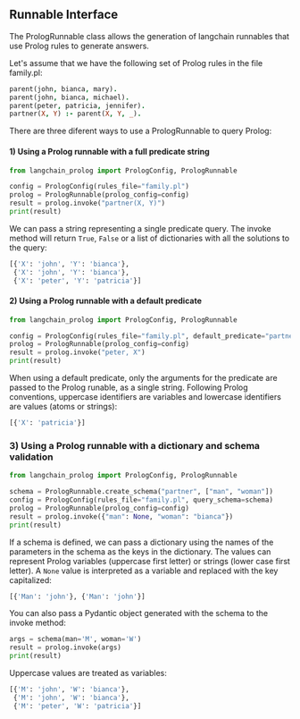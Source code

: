## Runnable Interface

The PrologRunnable class allows the generation of langchain runnables that use Prolog rules to generate answers.

Let's assume that we have the following set of Prolog rules in the file family.pl:

```prolog
parent(john, bianca, mary).
parent(john, bianca, michael).
parent(peter, patricia, jennifer).
partner(X, Y) :- parent(X, Y, _).
```

There are three diferent ways to use a PrologRunnable to query Prolog:

#### 1) Using a Prolog runnable with a full predicate string

```python
from langchain_prolog import PrologConfig, PrologRunnable

config = PrologConfig(rules_file="family.pl")
prolog = PrologRunnable(prolog_config=config)
result = prolog.invoke("partner(X, Y)")
print(result)
```
We can pass a string representing a single predicate query. The invoke method will return `True`, `False` or a list of dictionaries with all the solutions to the query:
```python
[{'X': 'john', 'Y': 'bianca'},
 {'X': 'john', 'Y': 'bianca'},
 {'X': 'peter', 'Y': 'patricia'}]
 ```

#### 2) Using a Prolog runnable with a default predicate

```python
from langchain_prolog import PrologConfig, PrologRunnable

config = PrologConfig(rules_file="family.pl", default_predicate="partner")
prolog = PrologRunnable(prolog_config=config)
result = prolog.invoke("peter, X")
print(result)
```
When using a default predicate, only the arguments for the predicate are passed to the Prolog runable, as a single string. Following Prolog conventions, uppercase identifiers are variables and lowercase identifiers are values (atoms or strings):

```python
[{'X': 'patricia'}]
```

### 3) Using a Prolog runnable with a dictionary and schema validation

```python
from langchain_prolog import PrologConfig, PrologRunnable

schema = PrologRunnable.create_schema("partner", ["man", "woman"])
config = PrologConfig(rules_file="family.pl", query_schema=schema)
prolog = PrologRunnable(prolog_config=config)
result = prolog.invoke({"man": None, "woman": "bianca"})
print(result)
```
If a schema is defined, we can pass a dictionary using the names of the parameters in the schema as the keys in the dictionary. The values can represent Prolog variables (uppercase first letter) or strings (lower case first letter). A `None` value is interpreted as a variable and replaced with the key capitalized:
```python
[{'Man': 'john'}, {'Man': 'john'}]
```

You can also pass a Pydantic object generated with the schema to the invoke method:
```python
args = schema(man='M', woman='W')
result = prolog.invoke(args)
print(result)
```
Uppercase values are treated as variables:
```python
[{'M': 'john', 'W': 'bianca'},
 {'M': 'john', 'W': 'bianca'},
 {'M': 'peter', 'W': 'patricia'}]
 ```
